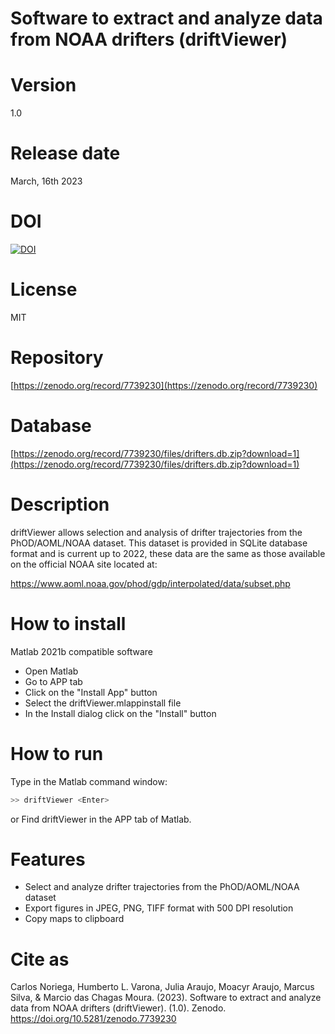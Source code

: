 # Software to extract and analyze data from NOAA drifters (driftViewer)

# Version

1.0

# Release date

March, 16th 2023

# DOI

[![DOI](https://zenodo.org/badge/DOI/10.5281/zenodo.7739230.svg)](https://doi.org/10.5281/zenodo.7739230)

# License

MIT

# Repository

[https://zenodo.org/record/7739230](https://zenodo.org/record/7739230)

# Database

[https://zenodo.org/record/7739230/files/drifters.db.zip?download=1](https://zenodo.org/record/7739230/files/drifters.db.zip?download=1)

# Description

driftViewer allows selection and analysis of drifter trajectories from the PhOD/AOML/NOAA dataset. This dataset is provided in SQLite database format and is current up to 2022, these data are the same as those available on the official NOAA site located at:

https://www.aoml.noaa.gov/phod/gdp/interpolated/data/subset.php

# How to install

Matlab 2021b compatible software

- Open Matlab
- Go to APP tab
- Click on the "Install App" button
- Select the driftViewer.mlappinstall file
- In the Install dialog click on the "Install" button

# How to run

Type in the Matlab command window:

```sh
>> driftViewer <Enter>
```
or Find driftViewer in the APP tab of Matlab.

# Features

- Select and analyze drifter trajectories from the PhOD/AOML/NOAA dataset
- Export figures in JPEG, PNG, TIFF format with 500 DPI resolution
- Copy maps to clipboard

# Cite as

Carlos Noriega, Humberto L. Varona, Julia Araujo, Moacyr Araujo, Marcus Silva, & Marcio das Chagas Moura. (2023). Software to extract and analyze data from NOAA drifters (driftViewer). (1.0). Zenodo. https://doi.org/10.5281/zenodo.7739230
